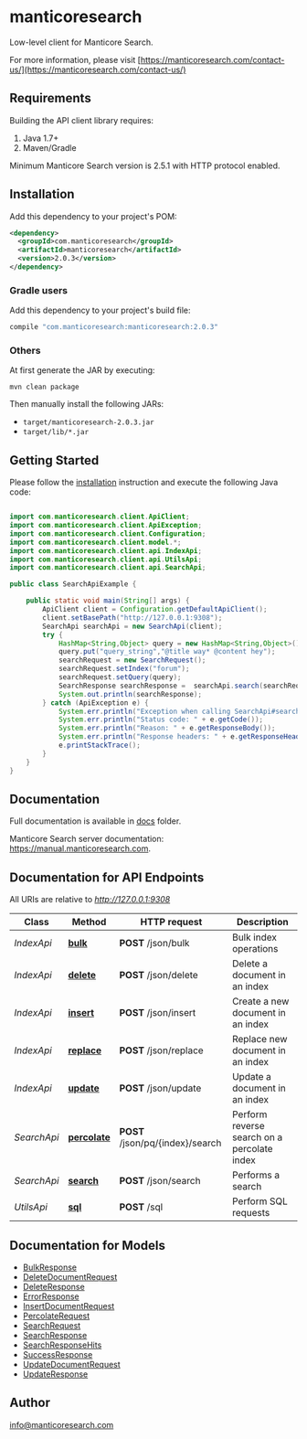 # manticoresearch

Low-level client for Manticore Search.


  For more information, please visit [https://manticoresearch.com/contact-us/](https://manticoresearch.com/contact-us/)


## Requirements

Building the API client library requires:

1. Java 1.7+
2. Maven/Gradle

Minimum Manticore Search version is 2.5.1 with HTTP protocol enabled.

## Installation

Add this dependency to your project's POM:

```xml
<dependency>
  <groupId>com.manticoresearch</groupId>
  <artifactId>manticoresearch</artifactId>
  <version>2.0.3</version>
</dependency>
```

### Gradle users

Add this dependency to your project's build file:

```groovy
compile "com.manticoresearch:manticoresearch:2.0.3"
```

### Others

At first generate the JAR by executing:

```shell
mvn clean package
```

Then manually install the following JARs:

- `target/manticoresearch-2.0.3.jar`
- `target/lib/*.jar`

## Getting Started

Please follow the [installation](#installation) instruction and execute the following Java code:

```java

import com.manticoresearch.client.ApiClient;
import com.manticoresearch.client.ApiException;
import com.manticoresearch.client.Configuration;
import com.manticoresearch.client.model.*;
import com.manticoresearch.client.api.IndexApi;
import com.manticoresearch.client.api.UtilsApi;
import com.manticoresearch.client.api.SearchApi;

public class SearchApiExample {

    public static void main(String[] args) {
        ApiClient client = Configuration.getDefaultApiClient();
        client.setBasePath("http://127.0.0.1:9308");
        SearchApi searchApi = new SearchApi(client);
        try {
            HashMap<String,Object> query = new HashMap<String,Object>();
            query.put("query_string","@title way* @content hey");
            searchRequest = new SearchRequest();
            searchRequest.setIndex("forum");
            searchRequest.setQuery(query);
            SearchResponse searchResponse =  searchApi.search(searchRequest);
            System.out.println(searchResponse);
        } catch (ApiException e) {
            System.err.println("Exception when calling SearchApi#search");
            System.err.println("Status code: " + e.getCode());
            System.err.println("Reason: " + e.getResponseBody());
            System.err.println("Response headers: " + e.getResponseHeaders());
            e.printStackTrace();
        }
    }
}

```

## Documentation 

Full documentation is available in  [docs](https://github.com/manticoresoftware/manticoresearch-java/tree/master/docs) folder.

Manticore Search server documentation: https://manual.manticoresearch.com.

## Documentation for API Endpoints

All URIs are relative to *http://127.0.0.1:9308*

Class | Method | HTTP request | Description
------------ | ------------- | ------------- | -------------
*IndexApi* | [**bulk**](docs/IndexApi.md#bulk) | **POST** /json/bulk | Bulk index operations
*IndexApi* | [**delete**](docs/IndexApi.md#delete) | **POST** /json/delete | Delete a document in an index
*IndexApi* | [**insert**](docs/IndexApi.md#insert) | **POST** /json/insert | Create a new document in an index
*IndexApi* | [**replace**](docs/IndexApi.md#replace) | **POST** /json/replace | Replace new document in an index
*IndexApi* | [**update**](docs/IndexApi.md#update) | **POST** /json/update | Update a document in an index
*SearchApi* | [**percolate**](docs/SearchApi.md#percolate) | **POST** /json/pq/{index}/search | Perform reverse search on a percolate index
*SearchApi* | [**search**](docs/SearchApi.md#search) | **POST** /json/search | Performs a search
*UtilsApi* | [**sql**](docs/UtilsApi.md#sql) | **POST** /sql | Perform SQL requests


## Documentation for Models

 - [BulkResponse](docs/BulkResponse.md)
 - [DeleteDocumentRequest](docs/DeleteDocumentRequest.md)
 - [DeleteResponse](docs/DeleteResponse.md)
 - [ErrorResponse](docs/ErrorResponse.md)
 - [InsertDocumentRequest](docs/InsertDocumentRequest.md)
 - [PercolateRequest](docs/PercolateRequest.md)
 - [SearchRequest](docs/SearchRequest.md)
 - [SearchResponse](docs/SearchResponse.md)
 - [SearchResponseHits](docs/SearchResponseHits.md)
 - [SuccessResponse](docs/SuccessResponse.md)
 - [UpdateDocumentRequest](docs/UpdateDocumentRequest.md)
 - [UpdateResponse](docs/UpdateResponse.md)


## Author

info@manticoresearch.com

